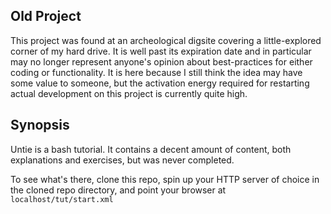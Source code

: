 ## Old Project

This project was found at an archeological digsite covering a
little-explored corner of my hard drive.  It is well past its
expiration date and in particular may no longer represent anyone's
opinion about best-practices for either coding or functionality.  It
is here because I still think the idea may have some value to someone,
but the activation energy required for restarting actual development
on this project is currently quite high.

## Synopsis

Untie is a bash tutorial.  It contains a decent amount of content,
both explanations and exercises, but was never completed.

To see what's there, clone this repo, spin up your HTTP server of
choice in the cloned repo directory, and point your browser at
`localhost/tut/start.xml`